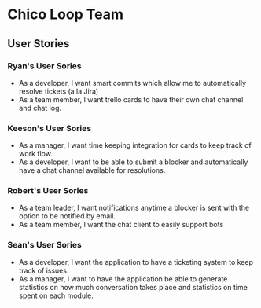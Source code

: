 # Chico Loop Team

## User Stories

### Ryan's User Sories
- As a developer, I want smart commits which allow me to automatically resolve tickets (a la Jira)
- As a team member, I want trello cards to have their own chat channel and chat log.

### Keeson's User Sories
- As a manager, I want time keeping integration for cards to keep track of work flow.
- As a developer, I want to be able to submit a blocker and automatically have a chat channel available for resolutions.

### Robert's User Sories
- As a team leader, I want notifications anytime a blocker is sent with the option to be notified by email.
- As a team member, I want the chat client to easily support bots

### Sean's User Sories
- As a developer, I want the application to have a ticketing system to keep track of issues.
- As a manager, I want to have the application be able to generate statistics on how much conversation takes place and statistics on time spent on each module.
